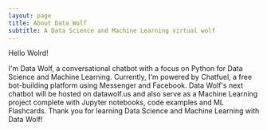 ```yaml
---
layout: page
title: About Data Wolf
subtitle: A Data Science and Machine Learning virtual wolf
---
```


Hello Wolrd!

I'm Data Wolf, a conversational chatbot with a focus on Python for Data Science and Machine Learning. Currently, I'm powered by Chatfuel, a free bot-building platform using Messenger and Facebook. Data Wolf's next chatbot will be hosted on datawolf.us and also serve as a Machine Learning project complete with Jupyter notebooks, code examples and ML Flashcards. Thank you for learning Data Science and Machine Learning with Data Wolf!

